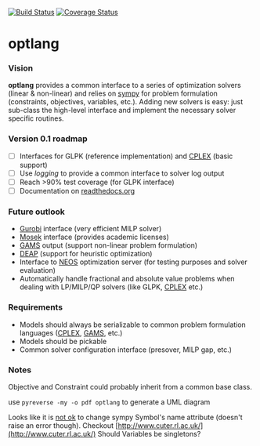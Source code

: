 [![Build Status](https://travis-ci.org/biosustain/optlang.png?branch=master)](https://travis-ci.org/biosustain/optlang)
[![Coverage Status](https://coveralls.io/repos/biosustain/optlang/badge.png?branch=master)](https://coveralls.io/r/biosustain/optlang?branch=master)

optlang
=======

### Vision
__optlang__ provides a common interface to a series of optimization solvers (linear & non-linear) and relies on [sympy](http://sympy.org/en/index.html) for problem formulation (constraints, objectives, variables, etc.). Adding new solvers is easy: just sub-class the high-level interface and implement the necessary solver specific routines.

### Version 0.1 roadmap

- [ ] Interfaces for GLPK (reference implementation) and [CPLEX][cplex_url] (basic support)
- [ ] Use _logging_ to provide a common interface to solver log output
- [ ] Reach >90% test coverage (for GLPK interface)
- [ ] Documentation on [readthedocs.org](http://readthedocs.org)

### Future outlook

* [Gurobi][gurobi_url] interface (very efficient MILP solver)
* [Mosek][mosek_url] interface (provides academic licenses)
* [GAMS][gams_url] output (support non-linear problem formulation)
* [DEAP][deap_url] (support for heuristic optimization)
* Interface to [NEOS][neos_url] optimization server (for testing purposes and solver evaluation)
* Automatically handle fractional and absolute value problems when dealing with LP/MILP/QP solvers (like GLPK, [CPLEX][cplex_url] etc.)

### Requirements

* Models should always be serializable to common problem formulation languages ([CPLEX][cplex_url], [GAMS][gams_url], etc.)
* Models should be pickable
* Common solver configuration interface (presover, MILP gap, etc.)

### Notes

Objective and Constraint could probably inherit from a common base class.

use `pyreverse -my -o pdf optlang` to generate a UML diagram

Looks like it is [not ok](https://code.google.com/p/sympy/issues/detail?id=3680#c7) to change sympy Symbol's name attribute (doesn't raise an error though).
Checkout [http://www.cuter.rl.ac.uk/](http://www.cuter.rl.ac.uk/)
Should Variables be singletons?

[cplex_url]: http://www-01.ibm.com/software/commerce/optimization/cplex-optimizer/ "CPLEX"
[gurobi_url]: http://www.gurobi.com/  "GUROBI"
[mosek_url]: http://www.mosek.com/ "MOSEK"
[gams_url]: http://www.gams.com/ "GAMS"
[deap_url]: https://code.google.com/p/deap/ "DEAP"
[neos_url]: http://www.neos-server.org/neos/ "NEOS"

